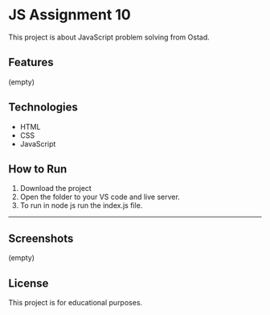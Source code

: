# JS Assignment 10

This project is about JavaScript problem solving from Ostad.

## Features
(empty)

## Technologies
- HTML
- CSS
- JavaScript


## How to Run
1. Download the project
2. Open the folder to your VS code and live server.
3. To run in node js run the index.js file.
***

## Screenshots

(empty)


## License

This project is for educational purposes.